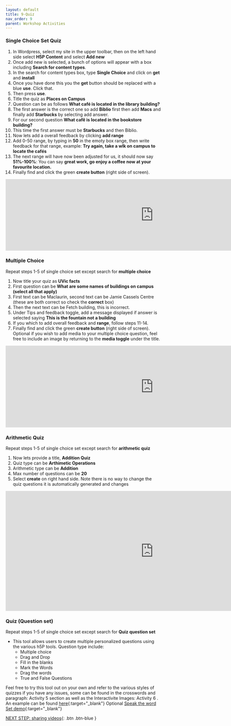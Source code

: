 ```yaml
---
layout: default
title: 9-Quiz
nav_order: 9
parent: Workshop Activities
---
```


### Single Choice Set Quiz 

1. In Wordpress, select my site in the upper toolbar, then on the left hand side select **H5P Content** and select **Add new**
2. Once add new is selected, a bunch of options will appear with a box including **Search for content types**.
3. In the search for content types box, type **Single Choice** and click on **get** and **install**
4. Once you have done this you the **get** button should be replaced with a blue **use**. Click that.
5. Then press **use**.
6. Title the quiz as **Places on Campus**
7. Question can be as follows **What café is located in the library building?**
8. The first answer is the correct one so add **Biblio** first then add **Macs** and finally add **Starbucks** by selecting add answer.
9. For our second question **What cafê is located in the bookstore building?**
10. This time the first answer must be **Starbucks** and then Biblio.
11. Now lets add a overall feedback by clicking **add range**
12. Add 0-50 range, by typing in **50** in the emoty box range, then write feedback for that range, example: **Try again, take a wlk on campus to locate the cafés**
13. The next range will have now been adjusted for us, it should now say **51%-100%**: You can say **great work, go enjoy a coffee now at your favourite location.**
14. Finally find and click the green **create button** (right side of screen). 

<iframe src="https://brittanyseducblog.opened.ca/wp-admin/admin-ajax.php?action=h5p_embed&id=22" width="958" height="232" frameborder="0" allowfullscreen="allowfullscreen" title="Places on Campus"></iframe><script src="https://brittanyseducblog.opened.ca/wp-content/plugins/h5p/h5p-php-library/js/h5p-resizer.js" charset="UTF-8"></script>

### Multiple Choice
Repeat steps 1-5 of single choice set except search for **multiple choice**
1. Now title your quiz as **UVic facts**
2. First question can be **What are some names of buildings on campus (select all that apply)**
3. First text can be Maclaurin, second text can be Jamie Cassels Centre (these are both correct so check the **correct** box)
4. Then the next text can be Fetch building, this is incorrect.
5. Under Tips and feedback toggle, add a message displayed if answer is selected saying **This is the fountain not a building**
6. If you which to add overall feedback and **range**, follow steps 11-14.
7.  Finally find and click the green **create button** (right side of screen). 
Optional if you wish to add media to your multiple choice question, feel free to include an image by returning to the **media toggle** under the title.

<iframe src="https://brittanyseducblog.opened.ca/wp-admin/admin-ajax.php?action=h5p_embed&id=23" width="958" height="265" frameborder="0" allowfullscreen="allowfullscreen" title="UVic facts"></iframe><script src="https://brittanyseducblog.opened.ca/wp-content/plugins/h5p/h5p-php-library/js/h5p-resizer.js" charset="UTF-8"></script>

### Arithmetic Quiz
Repeat steps 1-5 of single choice set except search for **arithmetic quiz**
1. Now lets provide a title, **Addition Quiz**
2. Quiz type can be **Arthimetic Operations**
3. Arithmetic type can be **Addition**
4. Max number of questions can be **20**
5. Select **create** on right hand side.
Note there is no way to change the quiz questions it is automatically generated and changes

<iframe src="https://brittanyseducblog.opened.ca/wp-admin/admin-ajax.php?action=h5p_embed&id=21" width="958" height="389" frameborder="0" allowfullscreen="allowfullscreen" title="Addition Quiz"></iframe><script src="https://brittanyseducblog.opened.ca/wp-content/plugins/h5p/h5p-php-library/js/h5p-resizer.js" charset="UTF-8"></script>

### Quiz (Question set)
Repeat steps 1-5 of single choice set except search for **Quiz question set**
- This tool allows users to create multiple personalized questions using the various h5P tools. Question type include:
  - Multiple choice
  - Drag and Drop
  - Fill in the blanks
  - Mark the Words
  - Drag the words
  - True and False Questions
 
Feel free to try this tool out on your own and refer to the various styles of quizzes if you have any issues, some can be found in the crosswords and paragraph: Activity 5 section as well as the Interactivite Images: Activity 6 . 
An example can be found [here](https://h5p.org/question-set){:target="_blank"}
Optional [Speak the word Set demo](https://h5p.org/speak-the-words-set){:target="_blank"}

[NEXT STEP: sharing videos](sharing.html){: .btn .btn-blue }<br>
